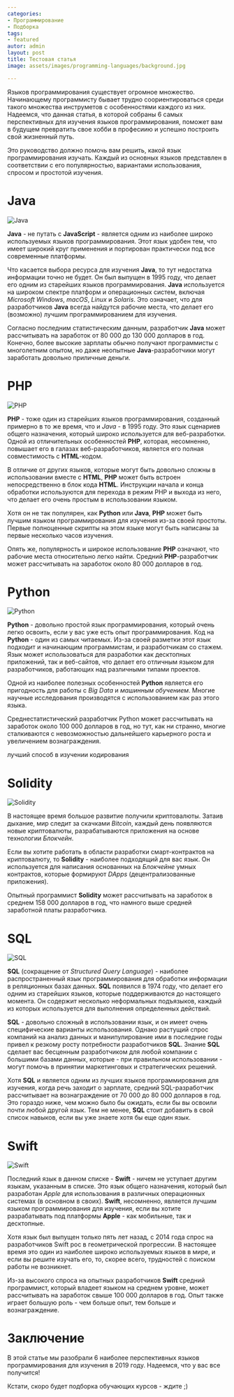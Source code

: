 ```yaml
---
categories:
- Программирование
- Подборка
tags:
- featured
autor: admin
layout: post
title: Тестовая статья
image: assets/images/programming-languages/background.jpg

---
```

Языков программирования существует огромное множество. Начинающему программисту бывает трудно соориентироваться среди такого множества инструметов с особенностями каждого из них. Надеемся, что данная статья, в которой собраны 6 самых перспективных для изучения языков программирования, поможет вам в будущем превратить свое хобби в професиию и успешно построить свой жизненный путь.

Это руководство должно помочь вам решить, какой язык программирования изучать. Каждый из основных языков представлен в соответствии с его популярностью, вариантами использования, спросом и простотой изучения.

# Java

![Java](https://coding-ti.me/assets/images/programming-languages/java.jpg)

**Java** - не путать с **JavaScript** - является одним из наиболее широко используемых языков программирования. Этот язык удобен тем, что имеет широкий круг применения и портирован практически под все современные платформы.

Что касается выбора ресурса для изучения **Java**, то тут недостатка информации точно не будет. Он был выпущен в 1995 году, что делает его одним из старейших языков программирования. **Java** используется на широком спектре платформ и операционных систем, включая *Microsoft Windows*, *macOS*, *Linux* и *Solaris*. Это означает, что для разработчиков **Java** всегда найдутся рабочие места, что делает его (возможно) лучшим программированием для изучения.

Согласно последним статистическим данным, разработчик **Java** может рассчитывать на заработок от 80 000 до 130 000 долларов в год. Конечно, более высокие зарплаты обычно получают программисты с многолетним опытом, но даже неопытные **Java**-разработчики могут заработать довольно приличные деньги.

# PHP

![PHP](https://coding-ti.me/assets/images/programming-languages/php.jpg)

**PHP** - тоже один из старейших языков программирования, созданный примерно в то же время, что и *Java* - в 1995 году. Это язык сценариев общего назначения, который широко используется для веб-разработки. Одной из отличительных особенностей **PHP**, которая, несомненно, повышает его в галазах веб-разработчиков, является его полная совместимость с **HTML**-кодом.

В отличие от других языков, которые могут быть довольно сложны в использовании вместе с **HTML**, **PHP** может быть встроен непосредственно в блок кода **HTML**. Инструкции начала и конца обработки используются для перехода в режим PHP и выхода из него, что делает его очень простым в использовании языком.

Хотя он не так популярен, как **Python** или **Java**, **PHP** может быть лучшим языком программирования для изучения из-за своей простоты. Первые полноценные скрипты на этом языке могут быть написаны за первые несколько часов изучения.

Опять же, популярность и широкое использование **PHP** означают, что рабочие места относительно легко найти. Средний **PHP**-разработчик может рассчитывать на заработок около 80 000 долларов в год.

# Python

![Python](https://coding-ti.me/assets/images/programming-languages/python.jpg)

**Python** - довольно простой язык программирования, который очень легко освоить, если у вас уже есть опыт программирования. Код на **Python** - один из самых читаемых. Из-за своей разметки этот язык подходит и начинающим программистам, и разработчикам со стажем. Язык может использоваться для разработки как десктопных приложений, так и веб-сайтов, что делает его отличным языком для разработчиков, работающих над различными типами проектов.

Одной из наиболее полезных особенностей **Python** является его пригодность для работы с *Big Data* и *машинным обучением*. Многие научные исследования производятся с использованием как раз этого языка.

Среднестатистический разработчик Python может рассчитывать на заработок около 100 000 долларов в год, но тут, как ни странно, многие сталкиваются с невозможностью дальнейшего карьерного роста и увеличением вознаграждения.

лучший способ в изучении кодирования

# Solidity

![Solidity](https://coding-ti.me/assets/images/programming-languages/solidity.jpg)

В настоящее время большое развитие получили криптовалюты. Затаив дыхание, мир следит за скачками *Bitcoin*, каждый день появляются новые криптовалюты, разрабатываются приложения на основе технологии *Блокчейн*.

Если вы хотите работать в области разработки смарт-контрактов на криптовалюту, то **Solidity** - наиболее подходящий для вас язык. Он используется для написания основанных на *Блокчейне* умных контрактов, которые формируют *DApps* (децентрализованные приложения).

Опытный программист **Solidity** может рассчитывать на заработок в среднем 158 000 долларов в год, что намного выше средней заработной платы разработчика. 

# SQL

![SQL](https://coding-ti.me/assets/images/programming-languages/sql.png)

**SQL** (сокращение от *Structured Query Language*) - наиболее распространенный язык программирования для обработки информации в реляционных базах данных. **SQL** появился в 1974 году, что делает его одним из старейших языков, которые поддерживаются до настоящего момента. Он содержит несколько неформальных подъязыков, каждый из которых используется для выполнения определенных действий.

**SQL** - довольно сложный в использовании язык, и он имеет очень специфические варианты использования. Однако растущий спрос компаний на анализ данных и манипулирование ими в последние годы привел к резкому росту потребности разработчиков **SQL**. Знание **SQL** сделает вас бесценным разработчиком для любой компании с большими базами данных, которые - при правильном использовании - могут помочь в принятии маркетинговых и стратегических решений.

Хотя **SQL** и является одним из лучших языков программирования для изучения, когда речь заходит о зарплате, средний SQL-разработчик рассчитывает на вознаграждение от 70 000 до 80 000 долларов в год. Это гораздо ниже, чем можно было бы ожидать, если бы вы освоили почти любой другой язык. Тем не менее, **SQL** стоит добавить в свой список навыков, если вы уже знаете хотя бы еще один язык.

# Swift

![Swift](https://coding-ti.me/assets/images/programming-languages/swift.jpeg)

Последний язык в данном списке - **Swift** - ничем не уступает другим языкам, указанным в списке. Это язык общего назначения, который был разработан *Apple* для использования в различных операционных системах (в основном в своих). **Swift**, несомненно, является лучшим языком программирования для изучения, если вы хотите разрабатывать под платформы **Apple** - как мобильные, так и десктопные.

Хотя язык был выпущен только пять лет назад, с 2014 года спрос на разработчиков Swift рос в геометрической прогрессии. В настоящее время это один из наиболее широко используемых языков в мире, и если вы решите изучать его, то, скорее всего, трудностей с поиском работы не возникнет.

Из-за высокого спроса на опытных разработчиков **Swift** средний программист, который владеет языком на среднем уровне, может рассчитывать на заработок свыше 100 000 долларов в год. Опыт также играет большую роль - чем больше опыт, тем  больше и вознаграждение.

# Заключение

В этой статье мы разобрали 6 наиболее перспективных языков программирования для изучения в 2019 году. Надеемся, что у вас все получится!

Кстати, скоро будет подборка обучающих курсов - ждите ;)
